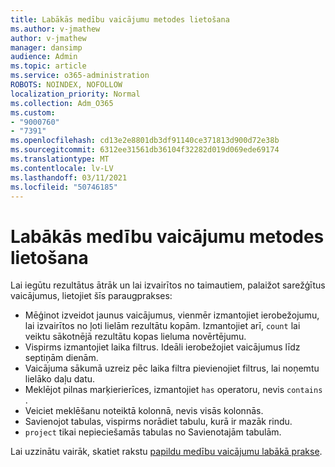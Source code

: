 ```yaml
---
title: Labākās medību vaicājumu metodes lietošana
ms.author: v-jmathew
author: v-jmathew
manager: dansimp
audience: Admin
ms.topic: article
ms.service: o365-administration
ROBOTS: NOINDEX, NOFOLLOW
localization_priority: Normal
ms.collection: Adm_O365
ms.custom:
- "9000760"
- "7391"
ms.openlocfilehash: cd13e2e8801db3df91140ce371813d900d72e38b
ms.sourcegitcommit: 6312ee31561db36104f32282d019d069ede69174
ms.translationtype: MT
ms.contentlocale: lv-LV
ms.lasthandoff: 03/11/2021
ms.locfileid: "50746185"
---
```

# <a name="apply-best-practices-for-advanced-hunting-queries"></a>Labākās medību vaicājumu metodes lietošana

Lai iegūtu rezultātus ātrāk un lai izvairītos no taimautiem, palaižot sarežģītus vaicājumus, lietojiet šīs paraugprakses:

- Mēģinot izveidot jaunus vaicājumus, vienmēr izmantojiet ierobežojumu, lai izvairītos no ļoti lielām rezultātu kopām. Izmantojiet arī, `count` lai veiktu sākotnējā rezultātu kopas lieluma novērtējumu.
- Vispirms izmantojiet laika filtrus. Ideāli ierobežojiet vaicājumus līdz septiņām dienām.
- Vaicājuma sākumā uzreiz pēc laika filtra pievienojiet filtrus, lai noņemtu lielāko daļu datu.
- Meklējot pilnas marķierierīces, izmantojiet `has` operatoru, nevis `contains` .
- Veiciet meklēšanu noteiktā kolonnā, nevis visās kolonnās.
- Savienojot tabulas, vispirms norādiet tabulu, kurā ir mazāk rindu.
- `project` tikai nepieciešamās tabulas no Savienotajām tabulām.

Lai uzzinātu vairāk, skatiet rakstu [papildu medību vaicājumu labākā prakse](https://go.microsoft.com/fwlink/?linkid=2144812).
